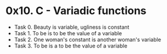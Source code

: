 # 0x10. C - Variadic functions

- Task 0. Beauty is variable, ugliness is constant
- Task 1. To be is to be the value of a variable
- Task 2. One woman's constant is another woman's variable
- Task 3. To be is a to be the value of a variable
